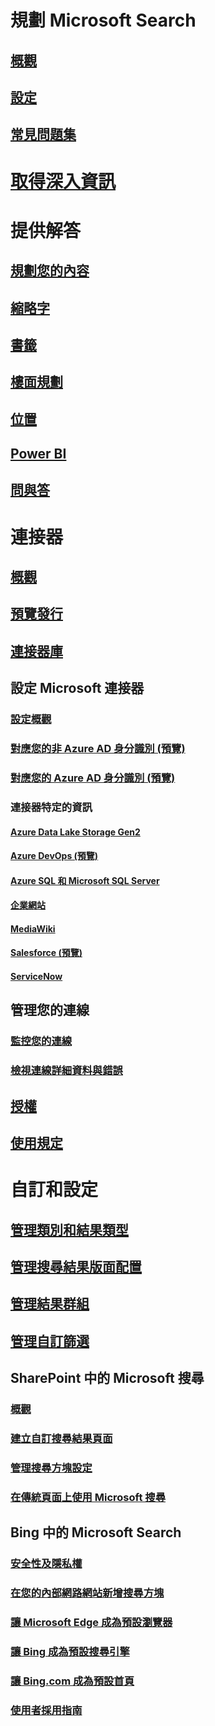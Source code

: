 # 規劃 Microsoft Search
## [概觀](overview-microsoft-search.md)
## [設定](setup-microsoft-search.md)
## [常見問題集](faqs.md)
# [取得深入資訊](usage-reports.md)
# 提供解答
## [規劃您的內容](plan-your-content.md)
## [縮略字](manage-acronyms.md)
## [書籤](manage-bookmarks.md)
## [樓面規劃](manage-floorplans.md)
## [位置](manage-locations.md)
## [Power BI](manage-powerbi.md)
## [問與答](manage-qas.md)
# 連接器
## [概觀](connectors-overview.md)
## [預覽發行](connectors-preview.md)
## [連接器庫](connectors-gallery.md)
## 設定 Microsoft 連接器
### [設定概觀](configure-connector.md)
### [對應您的非 Azure AD 身分識別 (預覽)](map-non-aad.md)
### [對應您的 Azure AD 身分識別 (預覽)](map-aad.md)
### 連接器特定的資訊
#### [Azure Data Lake Storage Gen2](azure-data-lake-connector.md)
#### [Azure DevOps (預覽)](azure-devops-connector.md)
#### [Azure SQL 和 Microsoft SQL Server](MSSQL-connector.md)
#### [企業網站](enterprise-web-connector.md)
#### [MediaWiki](mediawiki-connector.md)
#### [Salesforce (預覽)](salesforce-connector.md)
#### [ServiceNow](servicenow-connector.md)
## 管理您的連線
### [監控您的連線](manage-connector.md)
### [檢視連線詳細資料與錯誤](connector-details-errors.md)
## [授權](licensing.md)
## [使用規定](terms-of-use.md)
# 自訂和設定
## [管理類別和結果類型](customize-search-page.md)
## [管理搜尋結果版面配置](customize-results-layout.md)
## [管理結果群組](result-cluster.md)
## [管理自訂篩選](custom-filters.md)
## SharePoint 中的 Microsoft 搜尋
### [概觀](get-started-search-in-sharepoint-online.md)
### [建立自訂搜尋結果頁面](create-search-results-pages.md)
### [管理搜尋方塊設定](manage-spo-search-box.md)
### [在傳統頁面上使用 Microsoft 搜尋](manage-classic-spo-pages.md)
## Bing 中的 Microsoft Search
### [安全性及隱私權](security-for-search.md)
### [在您的內部網路網站新增搜尋方塊](add-a-search-box-to-your-intranet-site.md)
### [讓 Microsoft Edge 成為預設瀏覽器](/deployedge/edge-default-browser)
### [讓 Bing 成為預設搜尋引擎](set-default-search-engine.md)
### [讓 Bing.com 成為預設首頁](set-default-homepage.md)
### [使用者採用指南](user-adoption-guide.md)
